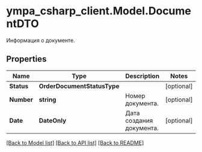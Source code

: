 # ympa_csharp_client.Model.DocumentDTO
Информация о документе.

## Properties

Name | Type | Description | Notes
------------ | ------------- | ------------- | -------------
**Status** | **OrderDocumentStatusType** |  | [optional] 
**Number** | **string** | Номер документа. | [optional] 
**Date** | **DateOnly** | Дата создания документа. | [optional] 

[[Back to Model list]](../README.md#documentation-for-models) [[Back to API list]](../README.md#documentation-for-api-endpoints) [[Back to README]](../README.md)

